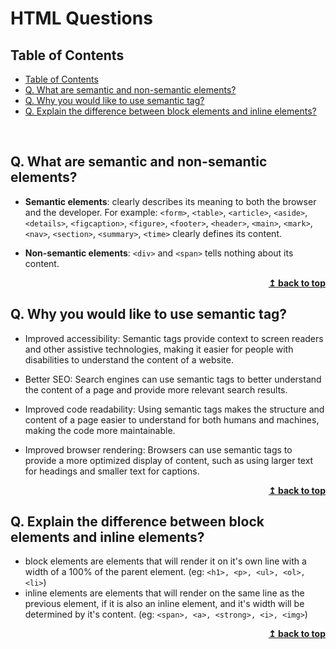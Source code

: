  # HTML Questions <!-- omit from toc -->

## Table of Contents
- [Table of Contents](#table-of-contents)
- [Q. What are semantic and non-semantic elements?](#q-what-are-semantic-and-non-semantic-elements)
- [Q. Why you would like to use semantic tag?](#q-why-you-would-like-to-use-semantic-tag)
- [Q. Explain the difference between block elements and inline elements?](#q-explain-the-difference-between-block-elements-and-inline-elements)

<br>


## Q. What are semantic and non-semantic elements?

* **Semantic elements**: clearly describes its meaning to both the browser and the developer.
For example: `<form>`, `<table>`,  `<article>`, `<aside>`, `<details>`, `<figcaption>`, `<figure>`, `<footer>`, `<header>`, `<main>`, `<mark>`, `<nav>`, `<section>`, `<summary>`, `<time>` clearly defines its content.
  
* **Non-semantic elements**: `<div>` and `<span>` tells nothing about its content.

<div align="right">
    <b><a href="#table-of-contents">↥ back to top</a></b>
</div>

## Q. Why you would like to use semantic tag?

* Improved accessibility: Semantic tags provide context to screen readers and other assistive technologies, making it easier for people with disabilities to understand the content of a website.
  
* Better SEO: Search engines can use semantic tags to better understand the content of a page and provide more relevant search results.
  
* Improved code readability: Using semantic tags makes the structure and content of a page easier to understand for both humans and machines, making the code more maintainable.
  
* Improved browser rendering: Browsers can use semantic tags to provide a more optimized display of content, such as using larger text for headings and smaller text for captions.

<div align="right">
    <b><a href="#table-of-contents">↥ back to top</a></b>
</div>

## Q. Explain the difference between block elements and inline elements?

* block elements are elements that will render it on it\'s own line with a width of a 100% of the parent element. (eg: `<h1>, <p>, <ul>, <ol>, <li>`)
* inline elements are elements that will render on the same line as the previous element, if it is also an inline element, and it's width will be determined by it\'s content. (eg: `<span>, <a>, <strong>, <i>, <img>`)

<div align="right">
    <b><a href="#table-of-contents">↥ back to top</a></b>
</div>